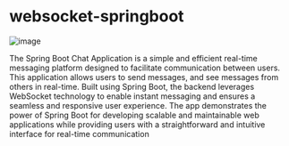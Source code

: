# websocket-springboot
![image](https://github.com/user-attachments/assets/5d1074de-0f58-46dd-b229-48389864e6c0)


The Spring Boot Chat Application is a simple and efficient real-time messaging platform designed to facilitate communication between users. This application allows users to send messages, and see messages from others in real-time. Built using Spring Boot, the backend leverages WebSocket technology to enable instant messaging and ensures a seamless and responsive user experience. The app demonstrates the power of Spring Boot for developing scalable and maintainable web applications while providing users with a straightforward and intuitive interface for real-time communication
